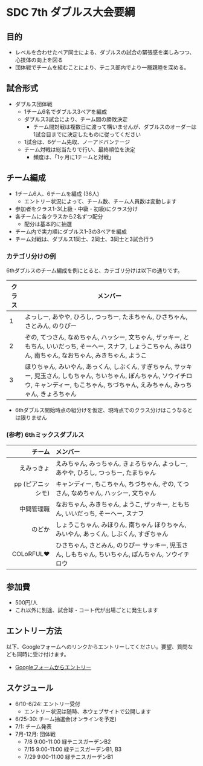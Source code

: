 # SDC 7th ダブルス大会要綱

## 目的

* レベルを合わせたペア同士による、ダブルスの試合の緊張感を楽しみつつ、心技体の向上を図る
* 団体戦でチームを組むことにより、テニス部内でより一層親睦を深める。

## 試合形式

* ダブルス団体戦
  * 1チーム6名でダブルス3ペアを編成
  * ダブルス3試合により、チーム間の勝敗決定
    * チーム間対戦は複数日に渡って構いませんが、ダブルスのオーダーは1試合目までに決定したものに従ってください
  * 1試合は、6ゲーム先取、ノーアドバンテージ
  * チーム対戦は総当たりで行い、最終順位を決定
    * 頻度は、「1ヶ月に1チームと対戦」

## チーム編成

* 1チーム6人、6チームを編成 (36人)
  * エントリー状況によって、チーム数、チーム人員数は変動します
* 参加者をクラス1-3(上級・中級・初級)にクラス分け
* 各チームに各クラスから2名ずつ配分
  * 配分は基本的に抽選
* チーム内で実力順にダブルス1-3の3ペアを編成
* チーム対戦は、ダブルス1同士、2同士、3同士と3試合行う

### カテゴリ分けの例

6thダブルスのチーム編成を例にとると、カテゴリ分けは以下の通りです。

| クラス       | メンバー      |
| ----------- | ------------- |
| 1 | よっしー, あやや, ひろし, つっちー, たまちゃん, ひさちゃん, さとみん,  のりぴー |
| 2 | ぞの, てつさん, なめちゃん, ハッシー, 文ちゃん, ザッキー, ともちん, いいだっち, そーへー, スナフ, しょうこちゃん, みほりん,  南ちゃん, なおちゃん, みきちゃん, ようこ |
| 3 | ほりちゃん, みいやん,  あっくん, しぶくん, すぎちゃん, サッキー, 児玉さん,  しもちゃん, ちいちゃん, ぽんちゃん, ソウイチロウ, キャンディー, もこちゃん, ちづちゃん, えみちゃん, みっちゃん, きょろちゃん |

* 6thダブルス開始時点の組分けを仮定、現時点でのクラス分けはこうなるとは限りません

### (参考) 6thミックスダブルス

| チーム        | メンバー      |
| -----------: |:-------------|
| えみっきょ | えみちゃん, みっちゃん, きょろちゃん, よっしー, あやや, ひろし, つっちー, たまちゃん |
| pp (ピアニッシモ) | キャンディー, もこちゃん, ちづちゃん, ぞの, てつさん, なめちゃん, ハッシー, 文ちゃん |
| 中間管理職 | なおちゃん,  みきちゃん, ようこ, ザッキー, ともちん, いいだっち, そーへー, スナフ |
| のどか | しょうこちゃん, みほりん,  南ちゃん ほりちゃん, みいやん,  あっくん, しぶくん, すぎちゃん |
| COLoRFUL❤️ | ひさちゃん, さとみん,  のりぴー サッキー, 児玉さん,  しもちゃん, ちいちゃん, ぽんちゃん, ソウイチロウ |

## 参加費

* 500円/人
* これ以外に別途、試合球・コート代が出場ごとに発生します

## エントリー方法

以下、Googleフォームへのリンクからエントリーしてください。要望、質問なども同時に受け付けます。

* [Googleフォームからエントリー](https://forms.gle/vbvzvXRjkrNqdbgU6)

## スケジュール

* 6/10-6/24: エントリー受付
  * エントリー状況は随時、本ウェブサイトで公開します
* 6/25-30: チーム抽選会(オンラインを予定)
* 7/1: チーム発表
* 7月-12月: 団体戦
  * 7/8 9:00-11:00 緑テニスガーデンB2
  * 7/15 9:00-11:00 緑テニスガーデンB1, B3
  * 7/29 9:00-11:00 緑テニスガーデンB1
